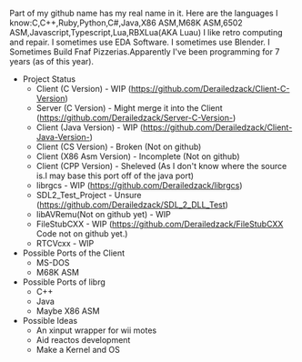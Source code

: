    Part of my github name has my real name in it. 
   Here are the languages I know:C,C++,Ruby,Python,C#,Java,X86 ASM,M68K ASM,6502 ASM,Javascript,Typescript,Lua,RBXLua(AKA Luau)
    I like retro computing and repair. I sometimes use EDA Software. I sometimes use Blender. I Sometimes Build Fnaf Pizzerias.Apparently I've been programming for 7 years (as of this year).

- Project Status
  - Client (C Version) - WIP (https://github.com/Derailedzack/Client-C-Version)
  - Server (C Version) - Might merge it into the Client (https://github.com/Derailedzack/Server-C-Version-)
  - Client (Java Version) - WIP (https://github.com/Derailedzack/Client-Java-Version-)
  - Client (CS Version) - Broken (Not on github)
  - Client (X86 Asm Version) - Incomplete (Not on github)
  - Client (CPP Version) - Sheleved (As I don't know where the source is.I may base this port off of the java port)
  - librgcs - WIP (https://github.com/Derailedzack/librgcs)
  - SDL2_Test_Project - Unsure (https://github.com/Derailedzack/SDL_2_DLL_Test)
  - libAVRemu(Not on github yet) - WIP
  - FileStubCXX - WIP (https://github.com/Derailedzack/FileStubCXX Code not on github yet.) 
  - RTCVcxx - WIP
- Possible Ports of the Client
  - MS-DOS
  - M68K ASM
- Possible Ports of librg
    - C++
    - Java
    - Maybe X86 ASM
- Possible Ideas
   - An xinput wrapper for wii motes
   - Aid reactos development
   - Make a Kernel and OS

